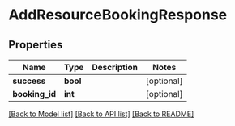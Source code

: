 # AddResourceBookingResponse

## Properties
Name | Type | Description | Notes
------------ | ------------- | ------------- | -------------
**success** | **bool** |  | [optional] 
**booking_id** | **int** |  | [optional] 

[[Back to Model list]](../../README.md#documentation-for-models) [[Back to API list]](../../README.md#documentation-for-api-endpoints) [[Back to README]](../../README.md)

